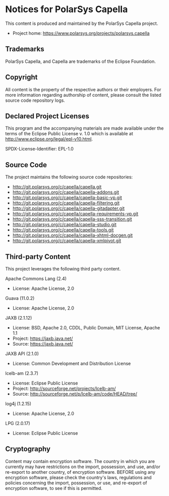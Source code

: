 # Notices for PolarSys Capella

This content is produced and maintained by the PolarSys Capella project.

* Project home: https://www.polarsys.org/projects/polarsys.capella

## Trademarks

PolarSys Capella, and Capella are trademarks of the Eclipse Foundation.

## Copyright

All content is the property of the respective authors or their employers. For
more information regarding authorship of content, please consult the listed
source code repository logs.

## Declared Project Licenses

This program and the accompanying materials are made available under the terms
of the Eclipse Public License v. 1.0 which is available at
http://www.eclipse.org/legal/epl-v10.html.

SPDX-License-Identifier: EPL-1.0

## Source Code

The project maintains the following source code repositories:

* http://git.polarsys.org/c/capella/capella.git
* http://git.polarsys.org/c/capella/capella-addons.git
* http://git.polarsys.org/c/capella/capella-basic-vp.git
* http://git.polarsys.org/c/capella/capella-filtering.git
* http://git.polarsys.org/c/capella/capella-gitadapter.git
* http://git.polarsys.org/c/capella/capella-requirements-vp.git
* http://git.polarsys.org/c/capella/capella-sss-transition.git
* http://git.polarsys.org/c/capella/capella-studio.git
* http://git.polarsys.org/c/capella/capella-tools.git
* http://git.polarsys.org/c/capella/capella-xhtml-docgen.git
* http://git.polarsys.org/c/capella/capella-xmlpivot.git

## Third-party Content

This project leverages the following third party content.

Apache Commons Lang (2.4)

* License: Apache License, 2.0 

Guava (11.0.2)

* License: Apache License, 2.0

JAXB (2.1.12)

* License: BSD, Apache 2.0, CDDL, Public Domain, MIT License, Apache 1.1 
* Project: https://jaxb.java.net/
* Source: https://jaxb.java.net/

JAXB API (2.1.0)

* License: Common Development and Distribution License

lcelb-am (2.3.7)

* License: Eclipse Public License
* Project: http://sourceforge.net/projects/lcelb-am/
* Source: http://sourceforge.net/p/lcelb-am/code/HEAD/tree/

log4j (1.2.15)

* License: Apache License, 2.0

LPG (2.0.17)

* License: Eclipse Public License

## Cryptography

Content may contain encryption software. The country in which you are currently
may have restrictions on the import, possession, and use, and/or re-export to
another country, of encryption software. BEFORE using any encryption software,
please check the country's laws, regulations and policies concerning the import,
possession, or use, and re-export of encryption software, to see if this is
permitted.